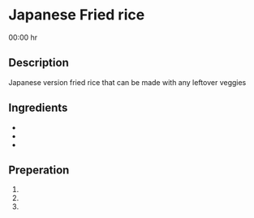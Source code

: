 # Japanese Fried rice

00:00 hr

## Description

Japanese version fried rice that can be made with any leftover veggies

## Ingredients

-
-
-

## Preperation

1.
2.
3.
